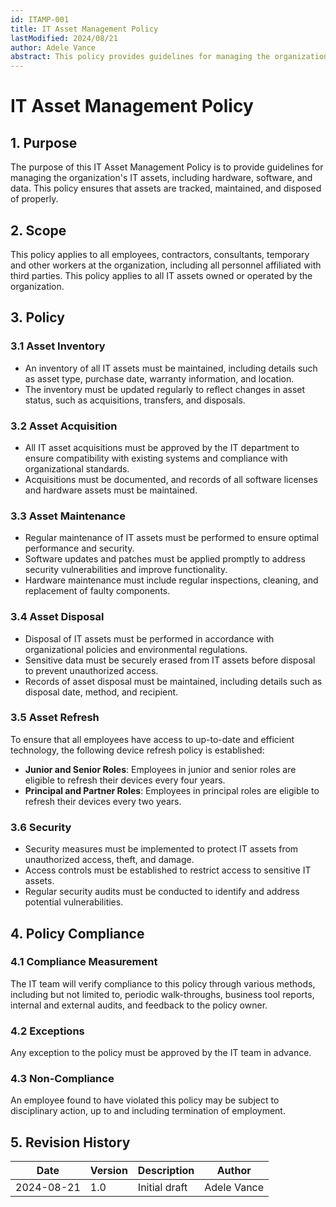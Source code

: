 ```yaml
---
id: ITAMP-001
title: IT Asset Management Policy
lastModified: 2024/08/21
author: Adele Vance
abstract: This policy provides guidelines for managing the organization's IT assets, including hardware, software, and data. It ensures that assets are tracked, maintained, and disposed of properly.
---
```


# IT Asset Management Policy

## 1. Purpose

The purpose of this IT Asset Management Policy is to provide guidelines for managing the organization's IT assets, including hardware, software, and data. This policy ensures that assets are tracked, maintained, and disposed of properly.

## 2. Scope

This policy applies to all employees, contractors, consultants, temporary and other workers at the organization, including all personnel affiliated with third parties. This policy applies to all IT assets owned or operated by the organization.

## 3. Policy

### 3.1 Asset Inventory

- An inventory of all IT assets must be maintained, including details such as asset type, purchase date, warranty information, and location.
- The inventory must be updated regularly to reflect changes in asset status, such as acquisitions, transfers, and disposals.

### 3.2 Asset Acquisition

- All IT asset acquisitions must be approved by the IT department to ensure compatibility with existing systems and compliance with organizational standards.
- Acquisitions must be documented, and records of all software licenses and hardware assets must be maintained.

### 3.3 Asset Maintenance

- Regular maintenance of IT assets must be performed to ensure optimal performance and security.
- Software updates and patches must be applied promptly to address security vulnerabilities and improve functionality.
- Hardware maintenance must include regular inspections, cleaning, and replacement of faulty components.

### 3.4 Asset Disposal

- Disposal of IT assets must be performed in accordance with organizational policies and environmental regulations.
- Sensitive data must be securely erased from IT assets before disposal to prevent unauthorized access.
- Records of asset disposal must be maintained, including details such as disposal date, method, and recipient.

### 3.5 Asset Refresh

To ensure that all employees have access to up-to-date and efficient technology, the following device refresh policy is established:

- **Junior and Senior Roles**: Employees in junior and senior roles are eligible to refresh their devices every four years.
- **Principal and Partner Roles**: Employees in principal roles are eligible to refresh their devices every two years.

### 3.6 Security

- Security measures must be implemented to protect IT assets from unauthorized access, theft, and damage.
- Access controls must be established to restrict access to sensitive IT assets.
- Regular security audits must be conducted to identify and address potential vulnerabilities.

## 4. Policy Compliance

### 4.1 Compliance Measurement

The IT team will verify compliance to this policy through various methods, including but not limited to, periodic walk-throughs, business tool reports, internal and external audits, and feedback to the policy owner.

### 4.2 Exceptions

Any exception to the policy must be approved by the IT team in advance.

### 4.3 Non-Compliance

An employee found to have violated this policy may be subject to disciplinary action, up to and including termination of employment.

## 5. Revision History

| Date       | Version | Description           | Author            |
|------------|---------|-----------------------|-------------------|
| 2024-08-21 | 1.0     | Initial draft         | Adele Vance       |
